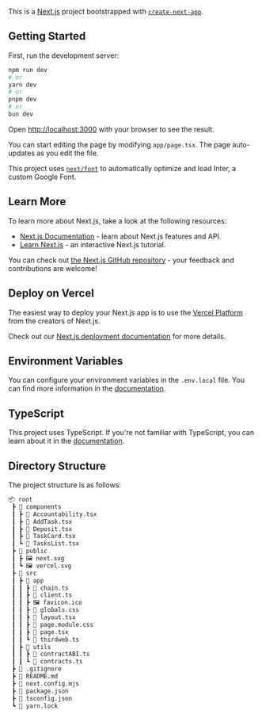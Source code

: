 This is a [Next.js](https://nextjs.org/) project bootstrapped with [`create-next-app`](https://github.com/vercel/next.js/tree/canary/packages/create-next-app).

## Getting Started

First, run the development server:

```bash
npm run dev
# or
yarn dev
# or
pnpm dev
# or
bun dev
```

Open [http://localhost:3000](http://localhost:3000) with your browser to see the result.

You can start editing the page by modifying `app/page.tsx`. The page auto-updates as you edit the file.

This project uses [`next/font`](https://nextjs.org/docs/basic-features/font-optimization) to automatically optimize and load Inter, a custom Google Font.

## Learn More

To learn more about Next.js, take a look at the following resources:

- [Next.js Documentation](https://nextjs.org/docs) - learn about Next.js features and API.
- [Learn Next.js](https://nextjs.org/learn) - an interactive Next.js tutorial.

You can check out [the Next.js GitHub repository](https://github.com/vercel/next.js/) - your feedback and contributions are welcome!

## Deploy on Vercel

The easiest way to deploy your Next.js app is to use the [Vercel Platform](https://vercel.com/new?utm_medium=default-template&filter=next.js&utm_source=create-next-app&utm_campaign=create-next-app-readme) from the creators of Next.js.

Check out our [Next.js deployment documentation](https://nextjs.org/docs/deployment) for more details.

## Environment Variables

You can configure your environment variables in the `.env.local` file. You can find more information in the [documentation](https://nextjs.org/docs/basic-features/environment-variables).

## TypeScript

This project uses TypeScript. If you're not familiar with TypeScript, you can learn about it in the [documentation](https://www.typescriptlang.org/docs/).

## Directory Structure

The project structure is as follows:

```bash
📦 root
 ┣ 📂 components
 ┃ ┣ 📄 Accountability.tsx
 ┃ ┣ 📄 AddTask.tsx
 ┃ ┣ 📄 Deposit.tsx
 ┃ ┣ 📄 TaskCard.tsx
 ┃ ┗ 📄 TasksList.tsx
 ┣ 📂 public
 ┃ ┣ 🖼️ next.svg
 ┃ ┗ 🖼️ vercel.svg
 ┣ 📂 src
 ┃ ┣ 📂 app
 ┃ ┃ ┣ 📄 chain.ts
 ┃ ┃ ┣ 📄 client.ts
 ┃ ┃ ┣ 🖼️ favicon.ico
 ┃ ┃ ┣ 📄 globals.css
 ┃ ┃ ┣ 📄 layout.tsx
 ┃ ┃ ┣ 📄 page.module.css
 ┃ ┃ ┣ 📄 page.tsx
 ┃ ┃ ┗ 📄 thirdweb.ts
 ┃ ┣ 📂 utils
 ┃ ┃ ┣ 📄 contractABI.ts
 ┃ ┃ ┗ 📄 contracts.ts
 ┣ 📄 .gitignore
 ┣ 📄 README.md
 ┣ 📄 next.config.mjs
 ┣ 📄 package.json
 ┣ 📄 tsconfig.json
 ┗ 📄 yarn.lock